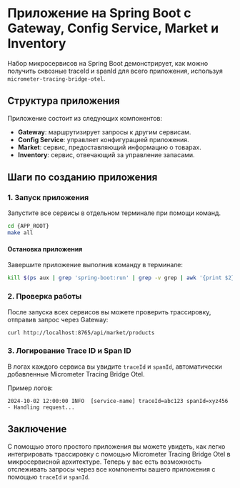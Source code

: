 # Приложение на Spring Boot с Gateway, Config Service, Market и Inventory

Набор микросервисов на Spring Boot демонстрирует, как можно получить сквозные traceId и spanId для всего приложения, используя `micrometer-tracing-bridge-otel`.

## Структура приложения

Приложение состоит из следующих компонентов:

- **Gateway**: маршрутизирует запросы к другим сервисам.
- **Config Service**: управляет конфигурацией приложения.
- **Market**: сервис, предоставляющий информацию о товарах.
- **Inventory**: сервис, отвечающий за управление запасами.

## Шаги по созданию приложения

### 1. Запуск приложения

Запустите все сервисы в отдельном терминале при помощи команд.
```bash
cd {APP_ROOT}
make all
```


#### Остановка приложения

Завершите приложение выполнив команду в терминале:
```bash
kill $(ps aux | grep 'spring-boot:run' | grep -v grep | awk '{print $2}') 
```

### 2. Проверка работы

После запуска всех сервисов вы можете проверить трассировку, отправив запрос через Gateway:

```bash
curl http://localhost:8765/api/market/products
```

### 3. Логирование Trace ID и Span ID

В логах каждого сервиса вы увидите `traceId` и `spanId`, автоматически добавленные Micrometer Tracing Bridge Otel.

Пример логов:

```
2024-10-02 12:00:00 INFO  [service-name] traceId=abc123 spanId=xyz456 - Handling request...
```

## Заключение

С помощью этого простого приложения вы можете увидеть, как легко интегрировать трассировку с помощью Micrometer Tracing Bridge Otel в микросервисной архитектуре. Теперь у вас есть возможность отслеживать запросы через все компоненты вашего приложения с помощью `traceId` и `spanId`.